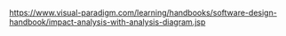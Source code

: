 https://www.visual-paradigm.com/learning/handbooks/software-design-handbook/impact-analysis-with-analysis-diagram.jsp

